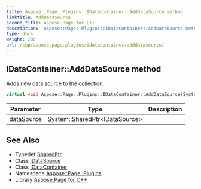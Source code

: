 ```yaml
---
title: Aspose::Page::Plugins::IDataContainer::AddDataSource method
linktitle: AddDataSource
second_title: Aspose.Page for C++
description: 'Aspose::Page::Plugins::IDataContainer::AddDataSource method. Adds new data source to the collection in C++.'
type: docs
weight: 200
url: /cpp/aspose.page.plugins/idatacontainer/adddatasource/
---
```

## IDataContainer::AddDataSource method


Adds new data source to the collection.

```cpp
virtual void Aspose::Page::Plugins::IDataContainer::AddDataSource(System::SharedPtr<IDataSource> dataSource)=0
```


| Parameter | Type | Description |
| --- | --- | --- |
| dataSource | System::SharedPtr\<IDataSource\> |  |

## See Also

* Typedef [SharedPtr](../../../system/sharedptr/)
* Class [IDataSource](../../idatasource/)
* Class [IDataContainer](../)
* Namespace [Aspose::Page::Plugins](../../)
* Library [Aspose.Page for C++](../../../)
